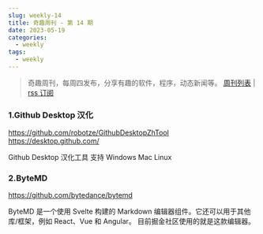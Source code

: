 ```yaml
---
slug: weekly-14
title: 奇趣周刊 - 第 14 期
date: 2023-05-19
categories:
  - weekly
tags:
  - weekly
---
```


> 奇趣周刊，每周四发布，分享有趣的软件，程序，动态新闻等。 [周刊列表](/categories/weekly/) | [rss 订阅](/categories/weekly/index.xml)  

### 1.Github Desktop 汉化
https://github.com/robotze/GithubDesktopZhTool
https://desktop.github.com/

Github Desktop 汉化工具 支持 Windows Mac Linux

### 2.ByteMD
https://github.com/bytedance/bytemd

ByteMD 是一个使用 Svelte 构建的 Markdown 编辑器组件。它还可以用于其他库/框架，例如 React、Vue 和 Angular。
目前掘金社区使用的就是这款编辑器。
